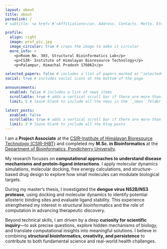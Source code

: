 ```yaml
---
layout: about
title: about
permalink: /
# subtitle: <a href='#'>Affiliations</a>. Address. Contacts. Motto. Etc.

profile:
  align: right
  image: prof_pic.jpg
  image_circular: true # crops the image to make it circular
  more_info: >
    <p>Room No. 303, Structural Bioinformatics Lab</p>
    <p>CSIR- Institute of Himalayan Bioresource Technology</p>
    <p>Palampur, Himachal Pradesh 176062</p>

selected_papers: false # includes a list of papers marked as "selected={true}"
social: true # includes social icons at the bottom of the page

announcements:
  enabled: false # includes a list of news items
  scrollable: true # adds a vertical scroll bar if there are more than 3 news items
  limit: 5 # leave blank to include all the news in the `_news` folder

latest_posts:
  enabled: false
  scrollable: true # adds a vertical scroll bar if there are more than 3 new posts items
  limit: 3 # leave blank to include all the blog posts
---
```


I am a **Project Associate** at the [CSIR–Institute of Himalayan Bioresource Technology (CSIR-IHBT)](http://www.ihbt.res.in/en/) and completed my **M.Sc. in Bioinformatics** at the [Department of Bioinformatics, Pondicherry University](https://bicpu.edu.in/).  

My research focuses on **computational approaches to understand disease mechanisms and protein–ligand interactions**. I apply molecular dynamics simulations, molecular docking, free energy calculations, and structure-based drug design to explore how small molecules can modulate biological targets.  

During my master’s thesis, I investigated the **dengue virus NS2B/NS3 protease**, using docking and molecular dynamics to identify potential allosteric binding sites and evaluate ligand stability. This experience strengthened my interest in structural bioinformatics and the role of computation in advancing therapeutic discovery.  

Beyond technical skills, I am driven by a deep **curiosity for scientific inquiry**—to ask precise questions, explore hidden mechanisms of biology, and translate computational insights into meaningful solutions. I believe in combining **structural bioinformatics, creativity, and persistence** to contribute to both fundamental science and real-world health challenges.  

<!--
Write your biography here. Tell the world about yourself. Link to your favorite [subreddit](http://reddit.com). 
You can put a picture in, too. The code is already in, just name your picture `prof_pic.jpg` and put it in the `img/` folder.

Put your address / P.O. box / other info right below your picture. 
You can also disable any of these elements by editing `profile` property of the YAML header of your `_pages/about.md`. 
Edit `_bibliography/papers.bib` and Jekyll will render your [publications page](/al-folio/publications/) automatically.

Link to your social media connections, too. 
This theme is set up to use [Font Awesome icons](https://fontawesome.com/) and [Academicons](https://jpswalsh.github.io/academicons/), like the ones below. 
Add your Facebook, Twitter, LinkedIn, Google Scholar, or just disable all of them.
-->

